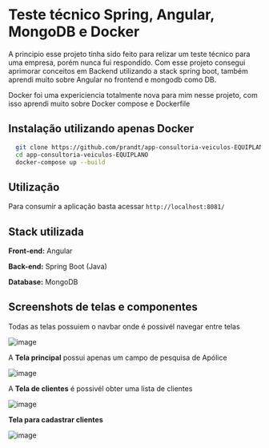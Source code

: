 
# Teste técnico Spring, Angular, MongoDB e Docker

A principio esse projeto tinha sido feito para relizar um teste técnico para uma empresa, porém nunca fui respondido.
Com esse projeto consegui aprimorar conceitos em Backend utilizando a stack spring boot, também aprendi muito sobre Angular no frontend e mongodb como DB.

Docker foi uma expericiencia totalmente nova para mim nesse projeto, com isso aprendi muito sobre Docker compose e Dockerfile

## Instalação utilizando apenas Docker

```bash
  git clone https://github.com/prandt/app-consultoria-veiculos-EQUIPLANO.git
  cd app-consultoria-veiculos-EQUIPLANO
  docker-compose up --build 
```

## Utilização

Para consumir a aplicação basta acessar `http://localhost:8081/`

## Stack utilizada

**Front-end:** Angular

**Back-end:** Spring Boot (Java)

**Database:** MongoDB

## Screenshots de telas e componentes

Todas as telas possuiem o navbar onde é possivél navegar entre telas

![image](https://user-images.githubusercontent.com/42305798/183541999-3d225740-ad3c-4d35-b5ce-76b524d9ea26.png)

A **Tela principal** possui apenas um campo de pesquisa de Apólice 

![image](https://user-images.githubusercontent.com/42305798/183541937-ff8d6a80-582c-44f5-9086-fe68968efdae.png)

A **Tela de clientes** é possivél obter uma lista de clientes 

![image](https://user-images.githubusercontent.com/42305798/183542097-cfa1c73c-45bd-4b96-8436-f6c21a4de6ce.png)

**Tela para cadastrar clientes**

![image](https://user-images.githubusercontent.com/42305798/183541720-f336f69f-6d50-43be-b3db-0a236328f1e8.png)

